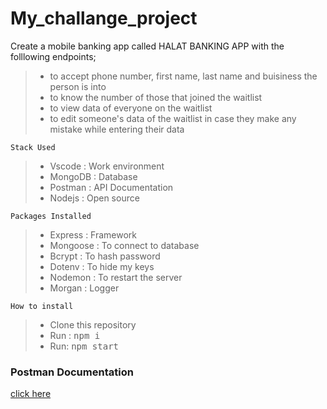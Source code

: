 # My_challange_project
Create a mobile banking app called HALAT BANKING APP with the folllowing endpoints;
>- to accept phone number, first name, last name and buisiness the person is into
>- to know the number of those that joined the waitlist
>- to view data of everyone on the waitlist
>- to edit someone's data of the waitlist in case they make any mistake while entering their data

````````
Stack Used
```````````
>- Vscode : Work environment
>- MongoDB : Database
>- Postman : API Documentation
>- Nodejs : Open source

```````
Packages Installed
````````````
>- Express : Framework
>- Mongoose : To connect to database
>- Bcrypt : To hash password
>- Dotenv : To hide my keys
>- Nodemon : To restart the server
>- Morgan : Logger

``````````````
How to install
``````````````
>- Clone this repository
>- Run : <kbd>npm i </kbd>
>- Run: <kbd>npm start <kbd>

### Postman Documentation
[click here](https://documenter.getpostman.com/view/22271662/UzkQYcwh)
